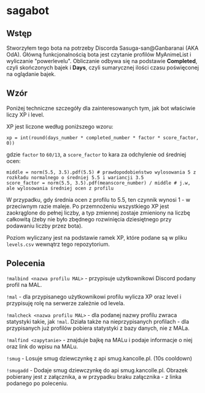 # sagabot

## Wstęp

Stworzyłem tego bota na potrzeby Discorda Sasuga-san@Ganbaranai (AKA OdA). 
Główną funkcjonalnością bota jest czytanie profilów MyAnimeList i wyliczanie "powerlevelu". 
Obliczanie odbywa się na podstawie **Completed**, czyli skończonych bajek i **Days**, czyli sumarycznej ilości czasu poświęconej na oglądanie bajek. 

## Wzór

Poniżej techniczne szczegóły dla zainteresowanych tym, jak bot właściwie liczy XP i level. 

XP jest liczone według poniższego wzoru:

```
xp = int(round(days_number * completed_number * factor * score_factor, 0))
```
gdzie `factor` to `60/13`, a `score_factor` to kara za odchylenie od średniej ocen:
```
middle = norm(5.5, 3.5).pdf(5.5) # prawdopodobieństwo wylosowania 5 z rozkładu normalnego o średniej 5.5 i wariancji 3.5
score_factor = norm(5.5, 3.5).pdf(meanscore_number) / middle # j.w, ale wylosowania średniej ocen z profilu 
```
W przypadku, gdy średnia ocen z profilu to 5.5, ten czynnik wynosi 1 - w przeciwnym razie maleje. 
Po przemnożeniu wszystkiego XP jest zaokrąglone do pełnej liczby, a typ zmiennej zostaje zmieniony na liczbę całkowitą (żeby nie było zbędnego rozwinięcia dziesiętnego przy podawaniu liczby przez bota). 

Poziom wyliczany jest na podstawie ramek XP, które podane są w pliku `levels.csv` wewnątrz tego repozytorium. 

## Polecenia

`!malbind <nazwa profilu MAL>` - przypisuje użytkownikowi Discord podany profil na MAL. 

`!mal` - dla przypisanego użytkownikowi profilu wylicza XP oraz level i przypisuję rolę na serwerze zależnie od levela. 

`!malcheck <nazwa profilu MAL>` - dla podanej nazwy profilu zwraca statystyki takie, jak `!mal`. Działa także na nieprzypisanych profilach - dla przypisanych już profilów pobiera statystyki z bazy danych, nie z MALa. 

`!malfind <zapytanie>` - znajduje bajkę na MALu i podaje informacje o niej oraz link do wpisu na MALu. 

`!smug` - Losuje smug dziewczynkę z api smug.kancolle.pl. (10s cooldown)

`!smugadd` - Dodaje smug dziewczynkę do api smug.kancolle.pl. Obrazek pobierany jest z załącznika, a w przypadku braku załącznika - z linka podanego po poleceniu. 

